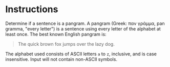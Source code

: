 # Instructions

Determine if a sentence is a pangram. A pangram (Greek: παν γράμμα, pan gramma,
"every letter") is a sentence using every letter of the alphabet at least once.
The best known English pangram is:

> The quick brown fox jumps over the lazy dog.

The alphabet used consists of ASCII letters `a` to `z`, inclusive, and is case
insensitive. Input will not contain non-ASCII symbols.
